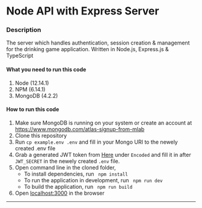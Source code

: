 # Node API with Express Server

### Description
The server which handles authentication, session creation & management for the drinking game application. Written in Node.js, Express.js & TypeScript

#### What you need to run this code
1. Node (12.14.1)
2. NPM (6.14.1)
3. MongoDB (4.2.2)

####  How to run this code
1. Make sure MongoDB is running on your system or create an account at https://www.mongodb.com/atlas-signup-from-mlab
2. Clone this repository
3. Run ```cp example.env .env``` and fill in your Mongo URI to the newely created .env file
4. Grab a generated JWT token from <a href="https://jwt.io/">Here</a> under `Encoded` and fill it in after `JWT_SECRET` in the newely created `.env` file.
5. Open command line in the cloned folder,
   - To install dependencies, run ```  npm install  ```
   - To run the application in development, run ```  npm run dev  ```
   - To build the application, run ```  npm run build  ```
6. Open [localhost:3000](http://localhost:3000/) in the browser
---- 